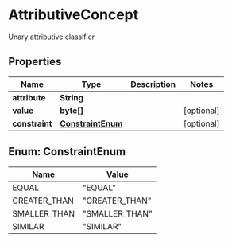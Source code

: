 

# AttributiveConcept

Unary attributive classifier
## Properties

Name | Type | Description | Notes
------------ | ------------- | ------------- | -------------
**attribute** | **String** |  | 
**value** | **byte[]** |  |  [optional]
**constraint** | [**ConstraintEnum**](#ConstraintEnum) |  |  [optional]



## Enum: ConstraintEnum

Name | Value
---- | -----
EQUAL | &quot;EQUAL&quot;
GREATER_THAN | &quot;GREATER_THAN&quot;
SMALLER_THAN | &quot;SMALLER_THAN&quot;
SIMILAR | &quot;SIMILAR&quot;



